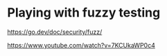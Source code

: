 # Playing with fuzzy testing


https://go.dev/doc/security/fuzz/

https://www.youtube.com/watch?v=7KCUkaWP0c4